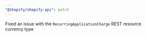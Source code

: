 ```yaml
---
"@shopify/shopify-api": patch
---
```


Fixed an issue with the `RecurringApplicationCharge` REST resource currency type
